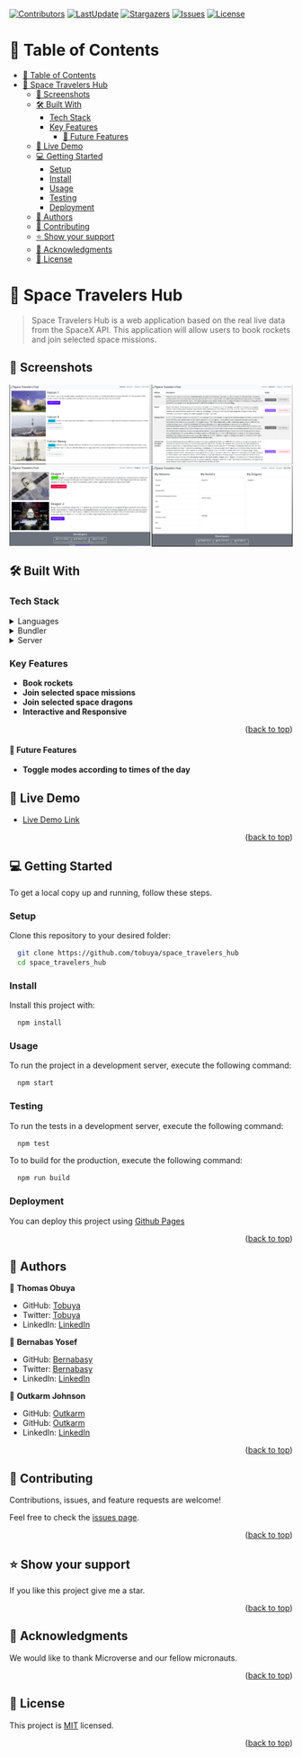 <a name="readme-top"></a>
[![Contributors](https://img.shields.io/github/contributors/tobuya/space_travelers_hub)](https://github.com/tobuya/space_travelers_hubgraphs/contributors)
[![LastUpdate](https://img.shields.io/github/last-commit/tobuya/space_travelers_hub)](https://github.com/tobuya/space_travelers_hubcommits/dev)
[![Stargazers](https://img.shields.io/github/stars/tobuya/space_travelers_hub)](https://github.com/tobuya/space_travelers_hub/stargazers)
[![Issues](https://img.shields.io/github/issues/tobuya/space_travelers_hub)](https://github.com/tobuya/space_travelers_hub/issues)
[![License](https://img.shields.io/github/license/tobuya/space_travelers_hub)](https://github.com/tobuya/space_travelers_hub/blob/main/LICENSE)

<!-- TABLE OF CONTENTS -->

# 📗 Table of Contents

- [📗 Table of Contents](#-table-of-contents)
- [📖 Space Travelers Hub ](#-space-travelers-hub-)
  - [📸 Screenshots ](#-screenshots-)
  - [🛠 Built With ](#-built-with-)
    - [Tech Stack ](#tech-stack-)
    - [Key Features ](#key-features-)
      - [🔭 Future Features ](#-future-features-)
  - [🚀 Live Demo ](#-live-demo-)
  - [💻 Getting Started ](#-getting-started-)
    - [Setup](#setup)
    - [Install](#install)
    - [Usage](#usage)
    - [Testing](#testing)
    - [Deployment](#deployment)
  - [👥 Authors](#-authors)
  - [🤝 Contributing ](#-contributing-)
  - [⭐️ Show your support ](#️-show-your-support-)
  - [🙏 Acknowledgments ](#-acknowledgments-)
  - [📝 License ](#-license-)

<!-- PROJECT DESCRIPTION -->

# 📖 Space Travelers Hub <a name="about-project"></a>

>  Space Travelers Hub is a web application based on the real live data from the SpaceX API. This application will allow users to book rockets and join selected space missions.

## 📸 Screenshots <a name="screenshot"></a>

<style>
  .image-grid {
    display: grid;
    grid-template-columns: repeat(2, 1fr);
    gap: 2px;
  }
  
  .image-grid img {
    width: 100%;
    height: auto;
  }
</style>

<div class="image-grid">
  <img src="./src/images/space_screenshot1.png" alt="screenshot" />
  <img src="./src/images/space_screenshot2.png" alt="screenshot" />
  <img src="./src/images/space_screenshot3.png" alt="screenshot" />
  <img src="./src/images/space_screenshot4.png" alt="screenshot" />
</div>


## 🛠 Built With <a name="built-with"></a>

### Tech Stack <a name="tech-stack"></a>

<details>
  <summary>Languages</summary>
  <ul>
    <li>React</li>
    <li>Redux</li>
    <li>React Bootstrap</li>
  </ul>
</details>
<details>
  <summary>Bundler</summary>
  <ul>
    <li>Webpack</li>
  </ul>
</details>
<details>
  <summary>Server</summary>
  <ul>
    <li>Github</li>
  </ul>
</details>

<!-- Features -->

### Key Features <a name="key-features"></a>

- **Book rockets**
- **Join selected space missions**
- **Join selected space dragons**
- **Interactive and Responsive**

<p align="right">(<a href="#readme-top">back to top</a>)</p>

#### 🔭 Future Features <a name="future-features"></a>

- **Toggle modes according to times of the day**

<!-- LIVE DEMO -->

## 🚀 Live Demo <a name="live-demo"></a>

- <a href="https://space-travelers-hub-ihk3.onrender.com" target="_blank">Live Demo Link</a>

<p align="right">(<a href="#readme-top">back to top</a>)</p>

<!-- GETTING STARTED -->

## 💻 Getting Started <a name="getting-started"></a>

To get a local copy up and running, follow these steps.

### Setup

Clone this repository to your desired folder:

```sh
  git clone https://github.com/tobuya/space_travelers_hub
  cd space_travelers_hub
```

### Install

Install this project with:

```sh
  npm install
```

### Usage

To run the project in a development server, execute the following command:

```sh
  npm start
```

### Testing

To run the tests in a development server, execute the following command:

```sh
  npm test
```

To to build for the production, execute the following command:

```sh
  npm run build
```

### Deployment

You can deploy this project using [Github Pages](https://docs.github.com/en/pages/getting-started-with-github-pages/creating-a-github-pages-site)

<p align="right">(<a href="#readme-top">back to top</a>)</p>

<!-- AUTHORS -->

## 👥 Authors

<a name="authors"></a>

👤 **Thomas Obuya**

- GitHub: [Tobuya](https://github.com/tobuya)
- Twitter: [Tobuya](https://twitter.com/@MullerTheGreat1)
- LinkedIn: [LinkedIn](https://linkedin.com/in/tobuya/)

👤 **Bernabas Yosef**

- GitHub: [Bernabasy](https://github.com/bernabasy)
- Twitter: [Bernabasy](https://twitter.com/@bernabasjosef)
- LinkedIn: [LinkedIn](https://www.linkedin.com/in/bernabas-yosef-74b571186)

👤 **Outkarm Johnson**

- GitHub: [Outkarm](https://github.com/Outkarm)
- GitHub: [Outkarm](https://github.com/Outkarm)
- LinkedIn: [LinkedIn](https://www.linkedin.com/in/john-kpordje-866749241/)

<p align="right">(<a href="#readme-top">back to top</a>)</p>


<!-- CONTRIBUTING -->

## 🤝 Contributing <a name="contributing"></a>

Contributions, issues, and feature requests are welcome!

Feel free to check the [issues page](https://github.com/tobuya/space_travelers_app).

<p align="right">(<a href="#readme-top">back to top</a>)</p>

<!-- SUPPORT -->

## ⭐️ Show your support <a name="support"></a>

If you like this project give me a star.

<p align="right">(<a href="#readme-top">back to top</a>)</p>

<!-- ACKNOWLEDGEMENTS -->

## 🙏 Acknowledgments <a name="acknowledgements"></a>

We would like to thank Microverse and our fellow micronauts.

<p align="right">(<a href="#readme-top">back to top</a>)</p>

<!-- LICENSE -->

## 📝 License <a name="license"></a>

This project is [MIT](https://github.com/Lucash2022/tv-hub-app/blob/develop/MIT.md) licensed.

<p align="right">(<a href="#readme-top">back to top</a>)</p>

